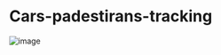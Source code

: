 # Cars-padestirans-tracking
![image](https://github.com/Ayushjhax/Cars-padestirans-tracking/assets/116433617/ca53b5d8-94dc-4809-8b3f-707451b2a527)
